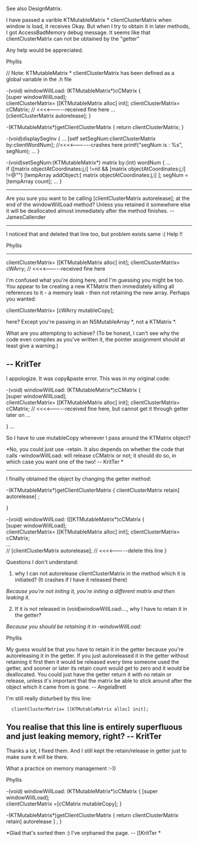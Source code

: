 See also DesignMatrix.

I have passed a varible KTMutableMatrix * clientClusterMatrix  when window is load, it receives Okay. But when I  try to obtain it  in later methods, 
I got AccessBadMemory debug message. It seems like that clientClusterMatrix can not be obtained by the "getter"

Any help would be appreciated.


Phyllis


    
// Note: KTMutableMatrix * clientClusterMatrix has been defined as a  
global variable in the .h file

-(void) windowWillLoad: (KTMutableMatrix*)cCMatrix
{     
      [super windowWillLoad];    
      clientClusterMatrix= [[KTMutableMatrix alloc] init];
      clientClusterMatrix= cCMatrix;  // <<<<-----received fine here
      ...	
      [clientClusterMatrix autorelease];
}

-(KTMutableMatrix*)getClientClusterMatrix
{
    return clientClusterMatrix;
}

-(void)displaySegInv
{     ...
      [self setSegNum:clientClusterMatrix by:clientWordNum]; //<<<<------crashes here
      printf("segNum is : %s", segNum);
      ...
}

-(void)setSegNum:(KTMutableMatrix*) matrix by:(int) wordNum
{      ...      
       if ([matrix objectAtCoordinates:j,i] !=nil && [matrix objectAtCoordinates:j,i] !=@"")
                    [tempArray addObject:[ matrix objectAtCoordinates:j,i] ];
       segNum =[tempArray count];
      ...
}




----

Are you sure you want to be calling [clientClusterMatrix autorelease]; at the end of the windowWillLoad method?  Unless you retained it somewhere else it will be deallocated almost immediately after the method finishes.  -- JamesCallender 

----
I noticed that and deleted that line too, but problem exists same :(
Help !!

Phyllis

----

    
clientClusterMatrix= [[KTMutableMatrix alloc] init];
clientClusterMatrix= cWArry;  // <<<<-----received fine here


I'm confused what you're doing here, and I'm guessing you might be too. You appear to be creating a new KTMatrix then immediately killing all references to it - a memory leak - then not retaining the new array. Perhaps you wanted:
    
clientClusterMatrix= [cWArry mutableCopy];

here? Except you're passing in an NSMutableArray *, not a KTMatrix *.

What are you attempting to achieve? (To be honest, I can't see why the code even compiles as you've written it, the pointer assignment should at least give a warning.)

-- KritTer
----
I appologize. It was copy&paste error. This was in my original code:
    
-(void) windowWillLoad: (KTMutableMatrix*)cCMatrix
{     
      [super windowWillLoad];    
      clientClusterMatrix= [[KTMutableMatrix alloc] init];
      clientClusterMatrix= cCMatrix;  // <<<<-----received fine here, but cannot 
                                                    get it through getter later on
      ...	
      
}
...

So I have to use mutableCopy whenever I pass around the KTMatrix object?

*No, you could just use -retain. It also depends on whether the code that calls -windowWillLoad: will release cCMatrix or not; it should do so, in which case you want one of the two! -- KritTer *

----
I finallly obtained the object by changing the getter method:
    
-(KTMutableMatrix*)getClientClusterMatrix
{
     clientClusterMatrix retain] autorelease]  ;

}

-(void) windowWillLoad: ([[KTMutableMatrix*)cCMatrix
{     
      [super windowWillLoad];    
      clientClusterMatrix= [[KTMutableMatrix alloc] init];
      clientClusterMatrix= cCMatrix;  
      ...	
     // [clientClusterMatrix autorelease]; // <<<<-----delete this line
}


Questions I don't understand:

1. why I can not autorelease clientClusterMatrix in the method which it is initiated? (It crashes if I have it released there)

*Because you're not initing it, you're initing a different matrix and then leaking it.*

2. If it is not released in (void)windowWillLoad:..., why I have to retain it in the getter?

*Because you should be retaining it in -windowWillLoad:*

Phyllis

My guess would be that you have to retain it in the getter because you're autoreleasing it in the getter. If you just autoreleased it in the getter without retaining it first then it would be released every time someone used the getter, and sooner or later its retain count would get to zero and it would be deallocated. You could just have the getter return it with no retain or release, unless it's important that the matrix be able to stick around after the object which it came from is gone. -- AngelaBrett

I'm still really disturbed by this line:
    
      clientClusterMatrix= [[KTMutableMatrix alloc] init];

You realise that this line is entirely superfluous and just leaking memory, right? -- KritTer
----
Thanks a lot, I fixed them.  And I still kept the retain/release in getter just to make sure it will be there. 

What a practice on memory management  :-))

Phyllis

    
-(void) windowWillLoad:  (KTMutableMatrix*)cCMatrix 
{
    [super windowWillLoad];   
    clientClusterMatrix =[cCMatrix mutableCopy];
}

-(KTMutableMatrix*)getClientClusterMatrix
{
    return  clientClusterMatrix retain] autorelease ]  ;
}


*Glad that's sorted then :) I've orphaned the page. -- [[KritTer *
